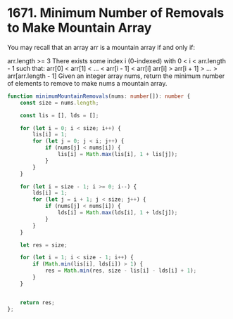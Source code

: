 # 1671. Minimum Number of Removals to Make Mountain Array

You may recall that an array arr is a mountain array if and only if:

arr.length >= 3
There exists some index i (0-indexed) with 0 < i < arr.length - 1 such that:
arr[0] < arr[1] < ... < arr[i - 1] < arr[i]
arr[i] > arr[i + 1] > ... > arr[arr.length - 1]
Given an integer array nums​​​, return the minimum number of elements to remove to make nums​​​ a mountain array.

```ts
function minimumMountainRemovals(nums: number[]): number {
    const size = nums.length;

    const lis = [], lds = [];

    for (let i = 0; i < size; i++) {
        lis[i] = 1;
        for (let j = 0; j < i; j++) {
            if (nums[j] < nums[i]) {
                lis[i] = Math.max(lis[i], 1 + lis[j]);
            }
        }
    }

    for (let i = size - 1; i >= 0; i--) {
        lds[i] = 1;
        for (let j = i + 1; j < size; j++) {
            if (nums[j] < nums[i]) {
                lds[i] = Math.max(lds[i], 1 + lds[j]);
            }
        }
    }

    let res = size;

    for (let i = 1; i < size - 1; i++) {
        if (Math.min(lis[i], lds[i]) > 1) {
            res = Math.min(res, size - lis[i] - lds[i] + 1);
        }
    }


    return res;
};
```
